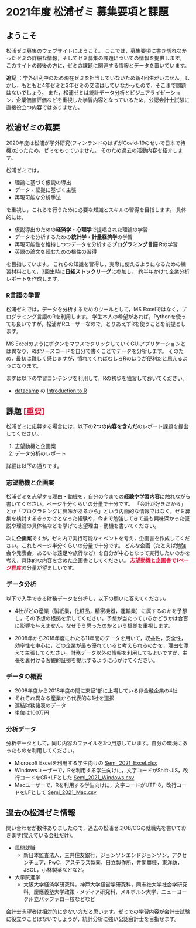 # 2021年度 松浦ゼミ 募集要項と課題

## ようこそ

松浦ゼミ募集のウェブサイトにようこそ。
ここでは，募集要項に書き切れなかったゼミの詳細な情報，そしてゼミ募集の課題についての情報を提供します。
このサイトの最後の方に，ゼミの課題に関連する情報とデータを置いています。

**追記** ：学外研究中のため現在ゼミを担当していないため新4回生がいません。しかし，もともと4年ゼミと3年ゼミの交流はしていなかったので，そこまで問題はないでしょう。
また，松浦ゼミは統計データ分析とビジュアライゼーション，企業価値評価などを重視した学習内容となっているため，公認会計士試験に直接役立つ内容ではありません。



## 松浦ゼミの概要

2020年度は松浦が学外研究(フィンランドのはずがCovid-19のせいで日本で待機)だったため，ゼミをもっていません。
そのため過去の活動内容を紹介します。

松浦ゼミでは，

- 理論に基づく仮説の導出
- データ・証拠に基づく主張
- 再現可能な分析手法

を重視し，これらを行うために必要な知識とスキルの習得を目指します。
具体的には，

- 仮説導出のための**経済学・心理学**で提唱された理論の学習
- データを分析するための**統計学・計量経済学**の学習
- 再現可能性を維持しつつデータを分析する**プログラミング言語 R**の学習
- 英語の論文を読むための根性の習得

を目指しています。
これらの知識を習得し，実際に使えるようになるための練習材料として，3回生時に**日経ストックリーグ**に参加し，
約半年かけて企業分析レポートを作成します。

### R言語の学習

松浦ゼミでは，データを分析するためのツールとして，MS Excelではなく，プログラミング言語のRを利用します。
学生本人の希望があれば，Pythonを使っても良いですが，松浦がRユーザーなので，とりあえずRを使うことを前提とします。

MS ExcelのようにボタンをマウスでクリックしていくGUIアプリケーションとは異なり，Rはソースコードを自分で書くことでデータを分析します。
そのため，最初は難しく感じますが，慣れてくればむしろRのほうが便利だと思えるようになります。

まずは以下の学習コンテンツを利用して，Rの初歩を独習しておいてください。

- [datacamp](https://learn.datacamp.com/) の [Introduction to R](https://learn.datacamp.com/courses/free-introduction-to-r)

## 課題 <span style="color: crimson; ">[重要]</span>

松浦ゼミに応募する場合には，以下の**2つの内容を含んだ**のレポート課題を提出してください。

1. 志望動機と企画案
2. データ分析のレポート

詳細は以下の通りです。

### 志望動機と企画案

松浦ゼミを志望する理由・動機を，自分の今までの**経験や学習内容**に触れながら書いてください。ページ半分くらいの分量で十分です。
「会計が好きだから」とか「プログラミングに興味があるから」という内面的な情報ではなく，ゼミ募集を検討するきっかけとなった経験や，今まで勉強してきて最も興味深かった仮説や理論の具体名などを挙げて志望理由・動機を書いてください。

次に**企画案**ですが，ゼミ内で実行可能なイベントを考え，企画書を作成してください。これもページ半分くらいの分量で十分です。
どんな企画（たとえば勉強会や発表会，あるいは遠足や旅行など）を自分が中心となって実行したいのかを考え，具体的な内容を含めた企画書としてください。
<span style="color: crimson; font-weight: bolder;">志望動機と企画書で1ページ程度</span>の分量が望ましいです。

### データ分析

以下で入手できる財務データを分析し，以下の問いに答えてください。

- 4社がどの産業（製紙業，化粧品，精密機器，運輸業）に属するのかを予想し，その予想の根拠を示してください。予想が当たっているかどうかは合否に影響を与えません。なぜそう思ったのかという根拠を重視します。

- 2008年から2018年度にわたる11年間のデータを用いて，収益性，安全性，効率性を中心に，どの企業が最も優れていると考えられるのかを，理由を添えて主張してください。財務データ以外の情報を利用してもよいですが，主張を裏付ける客観的証拠を提示するように心がけてください。

### データの概要

- 2008年度から2018年度の間に東証1部に上場している非金融企業の4社
- それぞれ異なる産業から代表的な1社を選択
- 連結財務諸表のデータ
- 単位は100万円

### 分析データ

分析データとして，同じ内容のファイルを3つ用意しています。自分の環境にあったものを利用してください。

- Microsoft Excelを利用する学生向けの [Semi_2021_Excel.xlsx](Semi_2021_Excel.xlsx)
- Windowsユーザーで，Rを利用する学生向けに，文字コードがShift-JIS，改行コードをCR+LFとした [Semi_2021_Windows.csv](Semi_2021_Windows.csv)
- Macユーザーで，Rを利用する学生向けに，文字コードがUTF-8，改行コードをLFとして [Semi_2021_Mac.csv](Semi_2021_Mac.csv)

## 過去の松浦ゼミ情報

問い合わせが数件ありましたので，過去の松浦ゼミOB/OGの就職先を書いておきます(覚えている会社だけ)。

- 民間就職
  - 新日本監査法人，三井住友銀行，ジョンソンエンドジョンソン，アクセンチュア，PwC，アステラス製薬，日立製作所，井関農機，東洋紡，JSOL，小林製薬などなど。
- 大学院進学
  - 大阪大学経済学研究科，神戸大学経営学研究科，同志社大学社会学研究科，慶應義塾大学政策・メディア研究科，メルボルン大学，ニューヨーク州立バッファロー校などなど

会計士志望者は相対的に少ない方だと思います。ゼミでの学習内容が会計士試験に役立つことはないでしょうが，統計分析に強い公認会計士を目指せます。